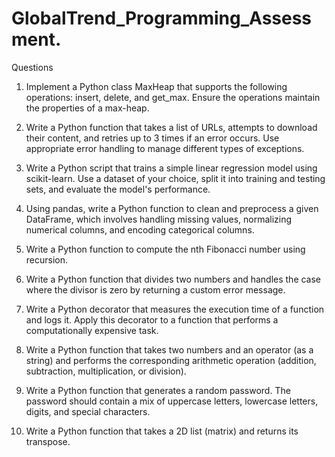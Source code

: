 # GlobalTrend_Programming_Assessment.

Questions
1. Implement a Python class MaxHeap that supports the following operations: insert, delete, and get_max. Ensure the operations maintain the properties of a max-heap.

2. Write a Python function that takes a list of URLs, attempts to download their content, and retries up to 3 times if an error occurs. Use appropriate error handling to manage different types of exceptions.

3. Write a Python script that trains a simple linear regression model using scikit-learn. Use a dataset of your choice, split it into training and testing sets, and evaluate the model's performance.

4. Using pandas, write a Python function to clean and preprocess a given DataFrame, which involves handling missing values, normalizing numerical columns, and encoding categorical columns.

5. Write a Python function to compute the nth Fibonacci number using recursion.

6. Write a Python function that divides two numbers and handles the case where the divisor is zero by returning a custom error message.

7. Write a Python decorator that measures the execution time of a function and logs it. Apply this decorator to a function that performs a computationally expensive task.

8. Write a Python function that takes two numbers and an operator (as a string) and performs the corresponding arithmetic operation (addition, subtraction, multiplication, or division).

9. Write a Python function that generates a random password. The password should contain a mix of uppercase letters, lowercase letters, digits, and special characters.

10. Write a Python function that takes a 2D list (matrix) and returns its transpose.
